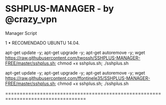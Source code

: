 ﻿# SSHPLUS-MANAGER - by @crazy_vpn

Manager Script

1 • RECOMENDADO UBUNTU 14.04.

apt-get update -y; apt-get upgrade -y; apt-get autoremove -y; wget https://raw.githubusercontent.com/twossh/SSHPLUS-MANAGER-FREE/master/sshplus.sh; chmod +x sshplus.sh; ./sshplus.sh




apt-get update -y; apt-get upgrade -y; apt-get autoremove -y; wget https://raw.githubusercontent.com/ffontinele35/SSHPLUS-MANAGER-FREE/master/sshplus.sh; chmod +x sshplus.sh; ./sshplus.sh

==================================================================================
